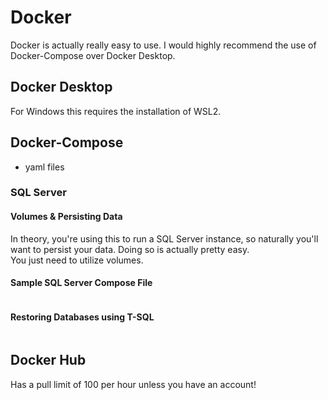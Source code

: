 # Docker

Docker is actually really easy to use. I would highly recommend the use of Docker-Compose over Docker Desktop.

## Docker Desktop

For Windows this requires the installation of WSL2.

## Docker-Compose

* yaml files

### SQL Server

#### Volumes & Persisting Data

In theory, you're using this to run a SQL Server instance, so naturally you'll want to persist your data. Doing so is actually pretty easy.  
You just need to utilize volumes.

#### Sample SQL Server Compose File

```yml

```

#### Restoring Databases using T-SQL

```sql

```

## Docker Hub

Has a pull limit of 100 per hour unless you have an account!
